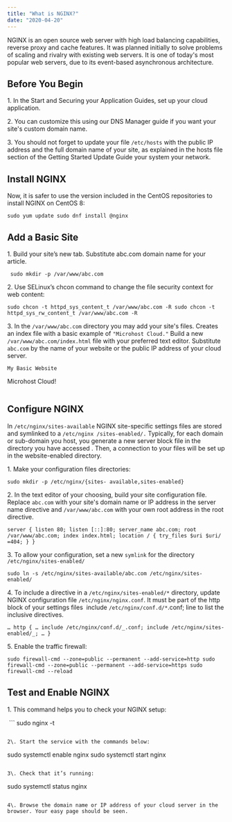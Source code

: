 ```yaml
---
title: "What is NGINX?"
date: "2020-04-20"
---
```


NGINX is an open source web server with high load balancing capabilities, reverse proxy and cache features. It was planned initially to solve problems of scaling and rivalry with existing web servers. It is one of today's most popular web servers, due to its event-based asynchronous architecture.

## Before You Begin

1\. In the Start and Securing your Application Guides, set up your cloud application.

2\. You can customize this using our DNS Manager guide if you want your site's custom domain name.

3\. You should not forget to update your file `/etc/hosts` with the public IP address and the full domain name of your site, as explained in the hosts file section of the Getting Started Update Guide your system your network.

## Install NGINX

Now, it is safer to use the version included in the CentOS repositories to install NGINX on CentOS 8:

```
sudo yum update sudo dnf install @nginx
```

## Add a Basic Site

1\. Build your site’s new tab. Substitute abc.com domain name for your article.

```
 sudo mkdir -p /var/www/abc.com 
```

2\. Use SELinux’s chcon command to change the file security context for web content:

```
sudo chcon -t httpd_sys_content_t /var/www/abc.com -R sudo chcon -t httpd_sys_rw_content_t /var/www/abc.com -R 
```

3\. In the `/var/www/abc.com` directory you may add your site's files. Creates an index file with a basic example of `"Microhost Cloud."` Build a new `/var/www/abc.com/index.html` file with your preferred text editor. Substitute `abc.com` by the name of your website or the public IP address of your cloud server.

```file {title="/var/www/abc.com/index.html" lang="aconf"}
My Basic Website

```
Microhost Cloud!
```
```

## Configure NGINX

In `/etc/nginx/sites-available` NGINX site-specific settings files are stored and symlinked to a `/etc/nginx /sites-enabled/.` Typically, for each domain or sub-domain you host, you generate a new server block file in the directory you have accessed . Then, a connection to your files will be set up in the website-enabled directory.

1\. Make your configuration files directories:

```
sudo mkdir -p /etc/nginx/{sites- available,sites-enabled} 
```

2\. In the text editor of your choosing, build your site configuration file. Replace `abc.com` with your site's domain name or IP address in the server name directive and `/var/www/abc.com` with your own root address in the root directive.

```file {title="/etc/nginx/sites-available/abc.com" lang="aconf"}
server { listen 80; listen [::]:80; server_name abc.com; root /var/www/abc.com; index index.html; location / { try_files $uri $uri/ =404; } }
```

3\. To allow your configuration, set a new `symlink` for the directory `/etc/nginx/sites-enabled/`

```
sudo ln -s /etc/nginx/sites-available/abc.com /etc/nginx/sites-enabled/
```

4\. To include a directive in a `/etc/nginx/sites-enabled/*` directory, update NGINX configuration file `/etc/nginx/nginx.conf`. It must be part of the http block of your settings files  include `/etc/nginx/conf.d/*`.conf; line to list the inclusive directives.

```file {title="/etc/nginx/nginx.conf" lang="aconf"}
… http { … include /etc/nginx/conf.d/_.conf; include /etc/nginx/sites-enabled/_; … }
```

5\. Enable the traffic firewall:

```
sudo firewall-cmd --zone=public --permanent --add-service=http sudo firewall-cmd --zone=public --permanent --add-service=https sudo firewall-cmd --reload
```

## Test and Enable NGINX

1\. This command helps you to check your NGINX setup:

 ```
sudo nginx -t 
```

2\. Start the service with the commands below:

```
sudo systemctl enable nginx sudo systemctl start nginx
```

3\. Check that it’s running:

```
sudo systemctl status nginx 
```

4\. Browse the domain name or IP address of your cloud server in the browser. Your easy page should be seen.
